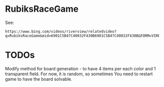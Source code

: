 # RubiksRaceGame
See:
```
https://www.bing.com/videos/riverview/relatedvideo?q=RubiksRaceGame&mid=6901C5B47C40032F430B6901C5B47C40032F430B&FORM=VIRE
```
# TODOs
Modify method for board generation - to have 4 items per each color and 1 transparent field.
For now, it is random, so sometimes You need to restart game to have the board solvable.